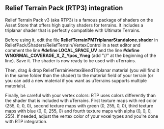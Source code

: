 ## Relief Terrain Pack (RTP3) integration

Relief Terrain Pack v3 (aka RTP3) is a famous package of shaders on the Asset Store that offers high quality shaders for terrains. It includes a triplanar shader that is perfectly compatible with Ultimate Terrains.

Before using it, edit the file **ReliefTerrainPMTriplanarStandalone.shader** in ReliefPack/Shaders/ReliefTerrain/VertexControl in a text editor and comment the line **#define LOCAL_SPACE_UV** and the line **#define WNORMAL_COVERAGE_X_Z_Ypos_Yneg** (add "//" at the beginning of the line). Save it. The shader is now ready to be used with uTerrains.

Then, drag & drop ReliefTerrainVertexBlendTriplanar material (you will find it in the same folder than the shader) to the material field of your terrain (or you can add a new material if you want as uTerrains supports multiple materials).

Finally, be careful with your vertex colors: RTP uses colors differently than the shader that is included with uTerrains. First texture maps with red color (255, 0, 0, 0), second texture maps with green (0, 255, 0, 0), third texture maps with blue (0, 0, 255, 0) and fourth texture maps with alpha (0, 0, 0, 255). If needed, adjust the vertex color of your voxel types and you're done with RTP integration.
